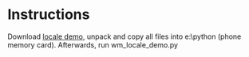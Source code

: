 # Instructions #

Download [locale demo](http://wordmobi.googlecode.com/files/wm_locale_demo_1.zip), unpack and copy all files into e:\python (phone memory card). Afterwards, run wm\_locale\_demo.py